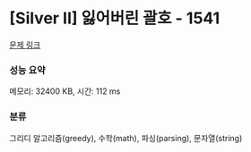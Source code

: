 # [Silver II] 잃어버린 괄호 - 1541 

[문제 링크](https://www.acmicpc.net/problem/1541) 

### 성능 요약

메모리: 32400 KB, 시간: 112 ms

### 분류

그리디 알고리즘(greedy), 수학(math), 파싱(parsing), 문자열(string)

